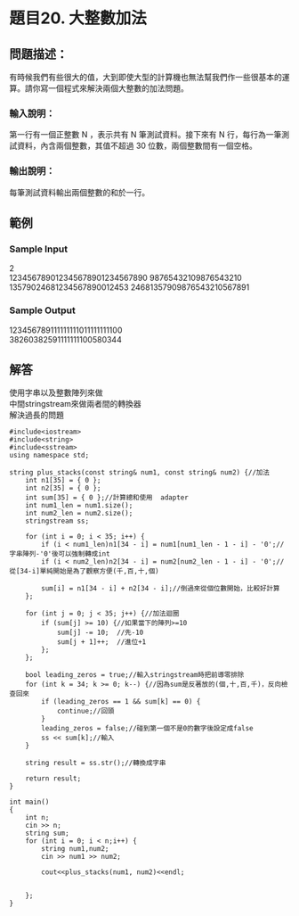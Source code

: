 # 題目20. 大整數加法

## 問題描述：

有時候我們有些很大的值，大到即使大型的計算機也無法幫我們作一些很基本的運算。請你寫一個程式來解決兩個大整數的加法問題。

### 輸入說明：

第一行有一個正整數 N ，表示共有 N 筆測試資料。接下來有 N 行，每行為一筆測試資料，內含兩個整數，其值不超過 30 位數，兩個整數間有一個空格。

### 輸出說明：

每筆測試資料輸出兩個整數的和於一行。

## 範例

### Sample Input

2  
123456789012345678901234567890 98765432109876543210  
13579024681234567890012453 24681357909876543210567891  

### Sample Output

123456789111111111011111111100  
38260382591111111100580344  

## 解答

使用字串以及整數陣列來做  
中間stringstream來做兩者間的轉換器  
解決過長的問題


```
#include<iostream>  
#include<string>  
#include<sstream>  
using namespace std;  
  
string plus_stacks(const string& num1, const string& num2) {//加法  
    int n1[35] = { 0 };  
    int n2[35] = { 0 };  
    int sum[35] = { 0 };//計算總和使用  adapter
    int num1_len = num1.size();  
    int num2_len = num2.size();  
    stringstream ss;  
  
    for (int i = 0; i < 35; i++) {  
        if (i < num1_len)n1[34 - i] = num1[num1_len - 1 - i] - '0';//字串陣列-'0'後可以強制轉成int  
        if (i < num2_len)n2[34 - i] = num2[num2_len - 1 - i] - '0';//從[34-i]單純開始是為了觀察方便(千,百,十,個)  
  
        sum[i] = n1[34 - i] + n2[34 - i];//倒過來從個位數開始，比較好計算  
    };  
  
    for (int j = 0; j < 35; j++) {//加法迴圈  
        if (sum[j] >= 10) {//如果當下的陣列>=10  
            sum[j] -= 10;  //先-10  
            sum[j + 1]++;  //進位+1  
        };  
    };  
  
    bool leading_zeros = true;//輸入stringstream時把前導零排除  
    for (int k = 34; k >= 0; k--) {//因為sum是反著放的(個,十,百,千)，反向檢查回來  
        if (leading_zeros == 1 && sum[k] == 0) {  
            continue;//回頭  
        }  
        leading_zeros = false;//碰到第一個不是0的數字後設定成false  
        ss << sum[k];//輸入  
    }  
  
    string result = ss.str();//轉換成字串  
      
    return result;  
}  
  
int main()  
{  
    int n;  
    cin >> n;  
    string sum;  
    for (int i = 0; i < n;i++) {  
        string num1,num2;  
        cin >> num1 >> num2;  
         
        cout<<plus_stacks(num1, num2)<<endl;  
      
          
    };  
}  
